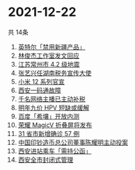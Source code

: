 # 2021-12-22
  共 14条

  <!-- BEGIN -->
  <!-- 最后更新时间:Wed Dec 22 2021 18:13:32 GMT+0000 (Coordinated Universal Time) -->
  1. [英特尔「禁用新疆产品」](https://www.zhihu.com/search?q=英特尔)
1. [林俊杰工作室发文回应](https://www.zhihu.com/search?q=林俊杰)
1. [江苏常州市 4.2 级地震](https://www.zhihu.com/search?q=江苏地震)
1. [张艺兴任湖南税务宣传大使](https://www.zhihu.com/search?q=张艺兴)
1. [小米 12 系列官宣](https://www.zhihu.com/search?q=小米12)
1. [西安一码通故障](https://www.zhihu.com/search?q=西安一码通)
1. [千名网络主播已主动补税](https://www.zhihu.com/search?q=主播补税)
1. [明年九价 HPV 短缺或缓解](https://www.zhihu.com/search?q=九价)
1. [百度「希壤」开放内测](https://www.zhihu.com/search?q=希壤)
1. [荣耀 MagicV 折叠屏将发布](https://www.zhihu.com/search?q=荣耀折叠屏)
1. [31 省市新增确诊 57 例](https://www.zhihu.com/search?q=国内疫情)
1. [中国印钞造币总公司董事陈耀明主动投案](https://www.zhihu.com/search?q=陈耀明)
1. [西安进站乘车「需持公函」](https://www.zhihu.com/search?q=西安火车站)
1. [西安全市封闭式管理](https://www.zhihu.com/search?q=西安封闭式管理)
  <!-- END -->
  